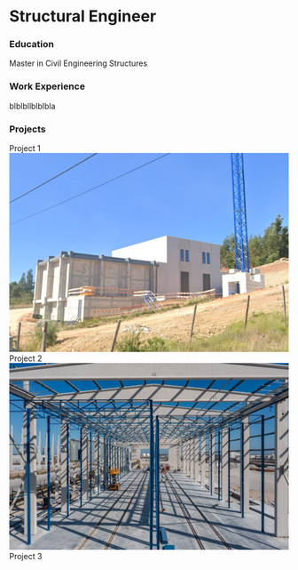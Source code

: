 # Structural Engineer

### Education
Master in Civil Engineering Structures

### Work Experience
blblbllblblbla

### Projects
Project 1
![Project 1](asset/351-MHASS.jpg)
Project 2
![Project 2](asset/426-CSWIND.jpg)
Project 3
